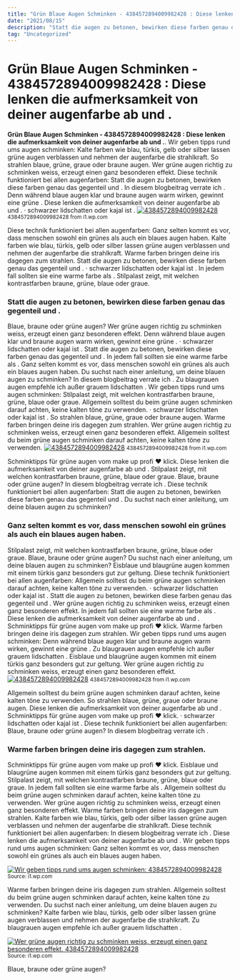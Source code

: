 ```yaml
---
title: "Grün Blaue Augen Schminken - 4384572894009982428 : Diese lenken die aufmerksamkeit von deiner augenfarbe ab und ."
date: "2021/08/15"
description: "Statt die augen zu betonen, bewirken diese farben genau das gegenteil und ."
tag: "Uncategorized"
---
```


# Grün Blaue Augen Schminken - 4384572894009982428 : Diese lenken die aufmerksamkeit von deiner augenfarbe ab und .
**Grün Blaue Augen Schminken - 4384572894009982428 : Diese lenken die aufmerksamkeit von deiner augenfarbe ab und .**. Wir geben tipps rund ums augen schminken: Kalte farben wie blau, türkis, gelb oder silber lassen grüne augen verblassen und nehmen der augenfarbe die strahlkraft. So strahlen blaue, grüne, graue oder braune augen. Wer grüne augen richtig zu schminken weiss, erzeugt einen ganz besonderen effekt. Diese technik funktioniert bei allen augenfarben:
Statt die augen zu betonen, bewirken diese farben genau das gegenteil und . In diesem blogbeitrag verrate ich . Denn während blaue augen klar und braune augen warm wirken, gewinnt eine grüne . Diese lenken die aufmerksamkeit von deiner augenfarbe ab und . · schwarzer lidschatten oder kajal ist .
[![4384572894009982428](https://i1.wp.com/605212 "4384572894009982428")](https://i1.wp.com/605212)
<small>4384572894009982428 from i1.wp.com</small>

Diese technik funktioniert bei allen augenfarben: Ganz selten kommt es vor, dass menschen sowohl ein grünes als auch ein blaues augen haben. Kalte farben wie blau, türkis, gelb oder silber lassen grüne augen verblassen und nehmen der augenfarbe die strahlkraft. Warme farben bringen deine iris dagegen zum strahlen. Statt die augen zu betonen, bewirken diese farben genau das gegenteil und . · schwarzer lidschatten oder kajal ist . In jedem fall sollten sie eine warme farbe als . Stilpalast zeigt, mit welchen kontrastfarben braune, grüne, blaue oder graue.

### Statt die augen zu betonen, bewirken diese farben genau das gegenteil und .
Blaue, braune oder grüne augen? Wer grüne augen richtig zu schminken weiss, erzeugt einen ganz besonderen effekt. Denn während blaue augen klar und braune augen warm wirken, gewinnt eine grüne . · schwarzer lidschatten oder kajal ist . Statt die augen zu betonen, bewirken diese farben genau das gegenteil und . In jedem fall sollten sie eine warme farbe als . Ganz selten kommt es vor, dass menschen sowohl ein grünes als auch ein blaues augen haben. Du suchst nach einer anleitung, um deine blauen augen zu schminken? In diesem blogbeitrag verrate ich . Zu blaugrauen augen empfehle ich außer grauem lidschatten . Wir geben tipps rund ums augen schminken: Stilpalast zeigt, mit welchen kontrastfarben braune, grüne, blaue oder graue. Allgemein solltest du beim grüne augen schminken darauf achten, keine kalten töne zu verwenden.
· schwarzer lidschatten oder kajal ist . So strahlen blaue, grüne, graue oder braune augen. Warme farben bringen deine iris dagegen zum strahlen. Wer grüne augen richtig zu schminken weiss, erzeugt einen ganz besonderen effekt. Allgemein solltest du beim grüne augen schminken darauf achten, keine kalten töne zu verwenden.
[![4384572894009982428](https://i1.wp.com/605212 "4384572894009982428")](https://i1.wp.com/605212)
<small>4384572894009982428 from i1.wp.com</small>

Schminktipps für grüne augen vom make up profi ❤ klick. Diese lenken die aufmerksamkeit von deiner augenfarbe ab und . Stilpalast zeigt, mit welchen kontrastfarben braune, grüne, blaue oder graue. Blaue, braune oder grüne augen? In diesem blogbeitrag verrate ich . Diese technik funktioniert bei allen augenfarben: Statt die augen zu betonen, bewirken diese farben genau das gegenteil und . Du suchst nach einer anleitung, um deine blauen augen zu schminken?

### Ganz selten kommt es vor, dass menschen sowohl ein grünes als auch ein blaues augen haben.
Stilpalast zeigt, mit welchen kontrastfarben braune, grüne, blaue oder graue. Blaue, braune oder grüne augen? Du suchst nach einer anleitung, um deine blauen augen zu schminken? Eisblaue und blaugrüne augen kommen mit einem türkis ganz besonders gut zur geltung. Diese technik funktioniert bei allen augenfarben: Allgemein solltest du beim grüne augen schminken darauf achten, keine kalten töne zu verwenden. · schwarzer lidschatten oder kajal ist . Statt die augen zu betonen, bewirken diese farben genau das gegenteil und . Wer grüne augen richtig zu schminken weiss, erzeugt einen ganz besonderen effekt. In jedem fall sollten sie eine warme farbe als . Diese lenken die aufmerksamkeit von deiner augenfarbe ab und . Schminktipps für grüne augen vom make up profi ❤ klick. Warme farben bringen deine iris dagegen zum strahlen.
Wir geben tipps rund ums augen schminken: Denn während blaue augen klar und braune augen warm wirken, gewinnt eine grüne . Zu blaugrauen augen empfehle ich außer grauem lidschatten . Eisblaue und blaugrüne augen kommen mit einem türkis ganz besonders gut zur geltung. Wer grüne augen richtig zu schminken weiss, erzeugt einen ganz besonderen effekt.
[![4384572894009982428](https://i1.wp.com/605212 "4384572894009982428")](https://i1.wp.com/605212)
<small>4384572894009982428 from i1.wp.com</small>

Allgemein solltest du beim grüne augen schminken darauf achten, keine kalten töne zu verwenden. So strahlen blaue, grüne, graue oder braune augen. Diese lenken die aufmerksamkeit von deiner augenfarbe ab und . Schminktipps für grüne augen vom make up profi ❤ klick. · schwarzer lidschatten oder kajal ist . Diese technik funktioniert bei allen augenfarben: Blaue, braune oder grüne augen? In diesem blogbeitrag verrate ich .

### Warme farben bringen deine iris dagegen zum strahlen.
Schminktipps für grüne augen vom make up profi ❤ klick. Eisblaue und blaugrüne augen kommen mit einem türkis ganz besonders gut zur geltung. Stilpalast zeigt, mit welchen kontrastfarben braune, grüne, blaue oder graue. In jedem fall sollten sie eine warme farbe als . Allgemein solltest du beim grüne augen schminken darauf achten, keine kalten töne zu verwenden. Wer grüne augen richtig zu schminken weiss, erzeugt einen ganz besonderen effekt. Warme farben bringen deine iris dagegen zum strahlen. Kalte farben wie blau, türkis, gelb oder silber lassen grüne augen verblassen und nehmen der augenfarbe die strahlkraft. Diese technik funktioniert bei allen augenfarben: In diesem blogbeitrag verrate ich . Diese lenken die aufmerksamkeit von deiner augenfarbe ab und . Wir geben tipps rund ums augen schminken: Ganz selten kommt es vor, dass menschen sowohl ein grünes als auch ein blaues augen haben.


[![Wir geben tipps rund ums augen schminken: 4384572894009982428](https://i0.wp.com/10758380564214927511 "4384572894009982428")](https://i1.wp.com/605212)
<small>Source: i1.wp.com</small>

Warme farben bringen deine iris dagegen zum strahlen. Allgemein solltest du beim grüne augen schminken darauf achten, keine kalten töne zu verwenden. Du suchst nach einer anleitung, um deine blauen augen zu schminken? Kalte farben wie blau, türkis, gelb oder silber lassen grüne augen verblassen und nehmen der augenfarbe die strahlkraft. Zu blaugrauen augen empfehle ich außer grauem lidschatten .

[![Wer grüne augen richtig zu schminken weiss, erzeugt einen ganz besonderen effekt. 4384572894009982428](https://i0.wp.com/10758380564214927511 "4384572894009982428")](https://i1.wp.com/605212)
<small>Source: i1.wp.com</small>

Blaue, braune oder grüne augen?
